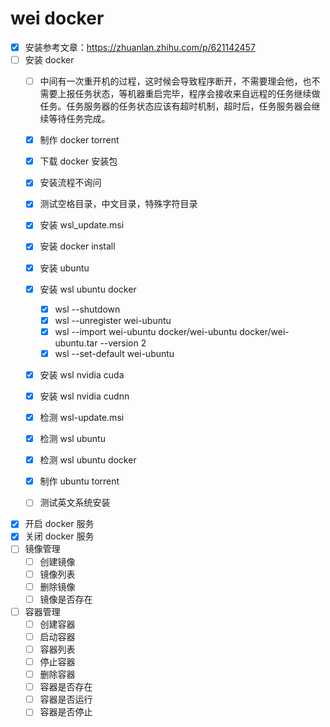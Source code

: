 # wei docker

- [x] 安装参考文章：https://zhuanlan.zhihu.com/p/621142457
- [ ] 安装 docker
    - [ ] 中间有一次重开机的过程，这时候会导致程序断开，不需要理会他，也不需要上报任务状态，等机器重启完毕，程序会接收来自远程的任务继续做任务。任务服务器的任务状态应该有超时机制，超时后，任务服务器会继续等待任务完成。
    - [x] 制作 docker torrent  
    - [x] 下载 docker 安装包
    - [x] 安装流程不询问
    - [x] 测试空格目录，中文目录，特殊字符目录
    - [x] 安装 wsl_update.msi
    - [x] 安装 docker install
    - [x] 安装 ubuntu
    - [x] 安装 wsl ubuntu docker
        - [x] wsl --shutdown
        - [x] wsl --unregister wei-ubuntu
        - [x] wsl --import wei-ubuntu docker/wei-ubuntu docker/wei-ubuntu.tar --version 2
        - [x] wsl --set-default wei-ubuntu
    - [x] 安装 wsl nvidia cuda
    - [x] 安装 wsl nvidia cudnn
    - [x] 检测 wsl-update.msi
    - [x] 检测 wsl ubuntu
    - [x] 检测 wsl ubuntu docker
    - [x] 制作 ubuntu torrent
    - [ ] 测试英文系统安装
    
    
- [x] 开启 docker 服务
- [x] 关闭 docker 服务
- [ ] 镜像管理
    - [ ] 创建镜像
    - [ ] 镜像列表
    - [ ] 删除镜像
    - [ ] 镜像是否存在

- [ ] 容器管理
    - [ ] 创建容器
    - [ ] 启动容器
    - [ ] 容器列表
    - [ ] 停止容器
    - [ ] 删除容器
    - [ ] 容器是否存在
    - [ ] 容器是否运行
    - [ ] 容器是否停止
